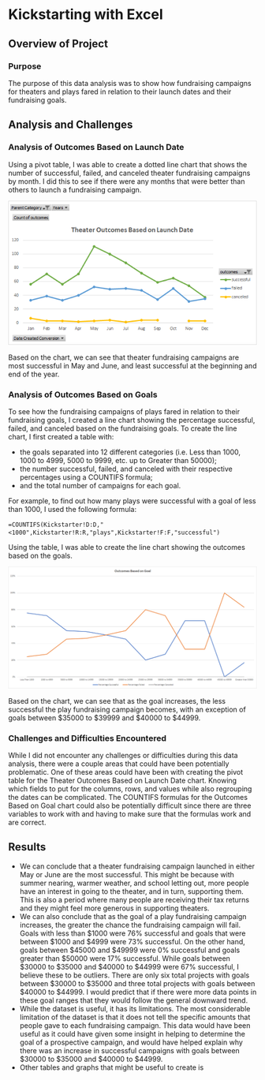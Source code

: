 # Kickstarting with Excel

## Overview of Project

### Purpose
The purpose of this data analysis was to show how fundraising campaigns for theaters and plays fared in relation to their launch dates and their fundraising goals.

## Analysis and Challenges

### Analysis of Outcomes Based on Launch Date
Using a pivot table, I was able to create a dotted line chart that shows the number of successful, failed, and canceled theater fundraising campaigns by month. I did this to see if there were any months that were better than others to launch a fundraising campaign.

![Theater Outcomes Based on Launch Date](./Resources/Theater_Outcomes_vs_Launch.png)

Based on the chart, we can see that theater fundraising campaigns are most successful in May and June, and least successful at the beginning and end of the year.

### Analysis of Outcomes Based on Goals
To see how the fundraising campaigns of plays fared in relation to their fundraising goals, I created a line chart showing the percentage successful, failed, and canceled based on the fundraising goals.
To create the line chart, I first created a table with:

- the goals separated into 12 different categories (i.e. Less than 1000, 1000 to 4999, 5000 to 9999, etc. up to Greater than 50000);
- the number successful, failed, and canceled with their respective percentages using a COUNTIFS formula;
- and the total number of campaigns for each goal.

For example, to find out how many plays were successful with a goal of less than 1000, I used the following formula:

```
=COUNTIFS(Kickstarter!D:D,"<1000",Kickstarter!R:R,"plays",Kickstarter!F:F,"successful")
```

Using the table, I was able to create the line chart showing the outcomes based on the goals.

![Outcomes Based on Goal](./Resources/Outcomes_vs_Goals.png)

Based on the chart, we can see that as the goal increases, the less successful the play fundraising campaign becomes, with an exception of goals between $35000 to $39999 and $40000 to $44999. 

### Challenges and Difficulties Encountered
While I did not encounter any challenges or difficulties during this data analysis, there were a couple areas that could have been potentially problematic. One of these areas could have been with creating the pivot table for the Theater Outcomes Based on Launch Date chart. Knowing which fields to put for the columns, rows, and values while also regrouping the dates can be complicated. The COUNTIFS formulas for the Outcomes Based on Goal chart could also be potentially difficult since there are three variables to work with and having to make sure that the formulas work and are correct.

## Results
- We can conclude that a theater fundraising campaign launched in either May or June are the most successful. This might be because with summer nearing, warmer weather, and school letting out, more people have an interest in going to the theater, and in turn, supporting them. This is also a period where many people are receiving their tax returns and they might feel more generous in supporting theaters.
- We can also conclude that as the goal of a play fundraising campaign increases, the greater the chance the fundraising campaign will fail. Goals with less than $1000 were 76% successful and goals that were between $1000 and $4999 were 73% successful. On the other hand, goals between $45000 and $49999 were 0% successful and goals greater than $50000 were 17% successful. While goals between $30000 to $35000 and $40000 to $44999 were 67% successful, I believe these to be outliers. There are only six total projects with goals between $30000 to $35000 and three total projects with goals between $40000 to $44999. I would predict that if there were more data points in these goal ranges that they would follow the general downward trend.
- While the dataset is useful, it has its limitations. The most considerable limitation of the dataset is that it does not tell the specific amounts that people gave to each fundraising campaign. This data would have been useful as it could have given some insight in helping to determine the goal of a prospective campaign, and would have helped explain why there was an increase in successful campaigns with goals between $30000 to $35000 and $40000 to $44999.
- Other tables and graphs that might be useful to create is 

